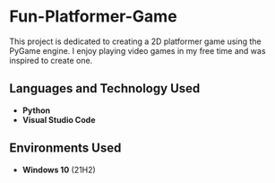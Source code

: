 # Fun-Platformer-Game
This project is dedicated to creating a 2D platformer game using the PyGame engine. I enjoy playing video games in my free time and was inspired to create one. 

<h2>Languages and Technology Used</h2>

- <b>Python</b> 
- <b>Visual Studio Code</b>

<h2>Environments Used </h2>

- <b>Windows 10</b> (21H2)
